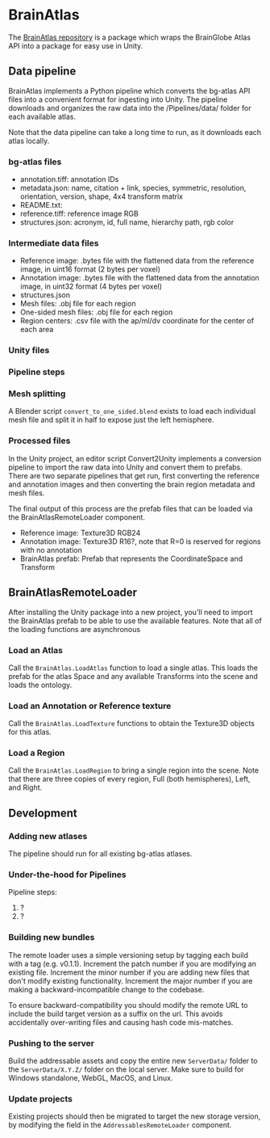 # BrainAtlas

The [BrainAtlas repository](https://github.com/VirtualBrainLab/BrainAtlas/) is a package which wraps the BrainGlobe Atlas API into a package for easy use in Unity.

## Data pipeline

BrainAtlas implements a Python pipeline which converts the bg-atlas API files into a convenient format for ingesting into Unity. The pipeline downloads and organizes the raw data into the /Pipelines/data/ folder for each available atlas.

Note that the data pipeline can take a long time to run, as it downloads each atlas locally.

### bg-atlas files

- annotation.tiff: annotation IDs
- metadata.json: name, citation + link, species, symmetric, resolution, orientation, version, shape, 4x4 transform matrix
- README.txt: 
- reference.tiff: reference image RGB
- structures.json: acronym, id, full name, hierarchy path, rgb color

### Intermediate data files

- Reference image: .bytes file with the flattened data from the reference image, in uint16 format (2 bytes per voxel)
- Annotation image: .bytes file with the flattened data from the annotation image, in uint32 format (4 bytes per voxel)
- structures.json
- Mesh files: .obj file for each region
- One-sided mesh files: .obj file for each region
- Region centers: .csv file with the ap/ml/dv coordinate for the center of each area

### Unity files

### Pipeline steps

### Mesh splitting

A Blender script `convert_to_one_sided.blend` exists to load each individual mesh file and split it in half to expose just the left hemisphere.

### Processed files

In the Unity project, an editor script Convert2Unity implements a conversion pipeline to import the raw data into Unity and convert them to prefabs. There are two separate pipelines that get run, first converting the reference and annotation images and then converting the brain region metadata and mesh files.

The final output of this process are the prefab files that can be loaded via the BrainAtlasRemoteLoader component.

- Reference image: Texture3D RGB24
- Annotation image: Texture3D R16?, note that R=0 is reserved for regions with no annotation
- BrainAtlas prefab: Prefab that represents the CoordinateSpace and Transform

## BrainAtlasRemoteLoader

After installing the Unity package into a new project, you'll need to import the BrainAtlas prefab to be able to use the available features. Note that all of the loading functions are asynchronous

### Load an Atlas

Call the `BrainAtlas.LoadAtlas` function to load a single atlas. This loads the prefab for the atlas Space and any available Transforms into the scene and loads the ontology.

### Load an Annotation or Reference texture

Call the `BrainAtlas.LoadTexture` functions to obtain the Texture3D objects for this atlas.

### Load a Region

Call the `BrainAtlas.LoadRegion` to bring a single region into the scene. Note that there are three copies of every region, Full (both hemispheres), Left, and Right. 

## Development

### Adding new atlases

The pipeline should run for all existing bg-atlas atlases. 

### Under-the-hood for Pipelines

Pipeline steps:

1. ?
2. ?

### Building new bundles

The remote loader uses a simple versioning setup by tagging each build with a tag (e.g. v0.1.1). Increment the patch number if you are modifying an existing file. Increment the minor number if you are adding new files that don't modify existing functionality. Increment the major number if you are making a backward-incompatible change to the codebase.

To ensure backward-compatibility you should modify the remote URL to include the build target version as a suffix on the url. This avoids accidentally over-writing files and causing hash code mis-matches. 

### Pushing to the server

Build the addressable assets and copy the entire new `ServerData/` folder to the `ServerData/X.Y.Z/` folder on the local server. Make sure to build for Windows standalone, WebGL, MacOS, and Linux.

### Update projects

Existing projects should then be migrated to target the new storage version, by modifying the field in the `AddressablesRemoteLoader` component.